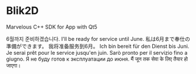 # Blik2D
Marvelous C++ SDK for App with Qt5

6월까지 준비하겠습니다.
I'll be ready for service until June.
私は6月まで奉仕の準備ができます。
我将准备服务到6月。
Ich bin bereit für den Dienst bis Juni.
Je serai prêt pour le service jusqu'en juin.
Sarò pronto per il servizio fino a giugno.
Я не буду готов к эксплуатации до июня.
मैं जून तक सेवा के लिए तैयार हो जाएगा।
